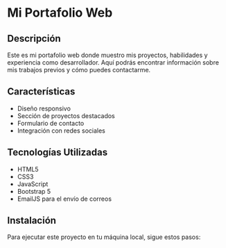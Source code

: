 # Mi Portafolio Web

## Descripción
Este es mi portafolio web donde muestro mis proyectos, habilidades y experiencia como desarrollador. Aquí podrás encontrar información sobre mis trabajos previos y cómo puedes contactarme.

## Características
- Diseño responsivo
- Sección de proyectos destacados
- Formulario de contacto
- Integración con redes sociales

## Tecnologías Utilizadas
- HTML5
- CSS3
- JavaScript
- Bootstrap 5
- EmailJS para el envío de correos

## Instalación
Para ejecutar este proyecto en tu máquina local, sigue estos pasos:

